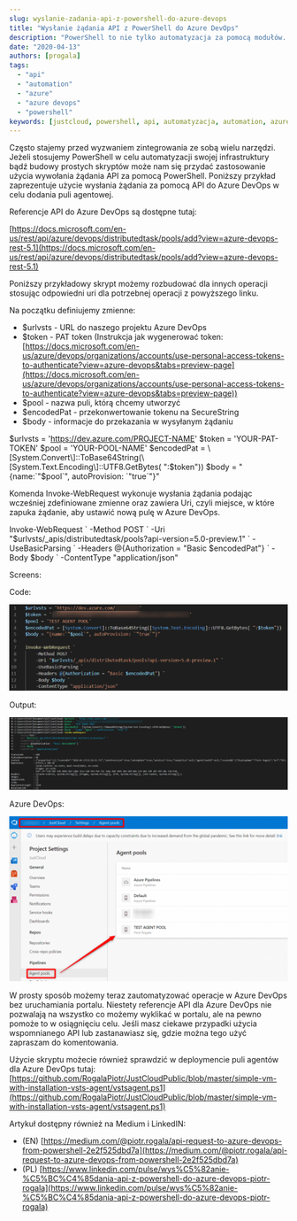 ```yaml
---
slug: wyslanie-zadania-api-z-powershell-do-azure-devops
title: "Wysłanie żądania API z PowerShell do Azure DevOps"
description: "PowerShell to nie tylko automatyzacja za pomocą modułów. Możemy go również wykorzystać do wysyłania zapytań za pomocą API do różnych serwisów. W tym artykule zobaczysz jak to zrobić."
date: "2020-04-13"
authors: [progala]
tags: 
  - "api"
  - "automation"
  - "azure"
  - "azure devops"
  - "powershell"
keywords: [justcloud, powershell, api, automatyzacja, automation, azure, microsoft azure, ado, agents]
---
```



Często stajemy przed wyzwaniem zintegrowania ze sobą wielu narzędzi. Jeżeli stosujemy PowerShell w celu automatyzacji swojej infrastruktury bądź budowy prostych skryptów może nam się przydać zastosowanie użycia wywołania żądania API za pomocą PowerShell. Poniższy przykład zaprezentuje użycie wysłania żądania za pomocą API do Azure DevOps w celu dodania puli agentowej.

Referencje API do Azure DevOps są dostępne tutaj: 

[https://docs.microsoft.com/en-us/rest/api/azure/devops/distributedtask/pools/add?view=azure-devops-rest-5.1](https://docs.microsoft.com/en-us/rest/api/azure/devops/distributedtask/pools/add?view=azure-devops-rest-5.1)

Poniższy przykładowy skrypt możemy rozbudować dla innych operacji stosując odpowiedni uri dla potrzebnej operacji z powyższego linku.  

Na początku definiujemy zmienne:  

- $urlvsts - URL do naszego projektu Azure DevOps
- $token - PAT token (Instrukcja jak wygenerować token: [https://docs.microsoft.com/en-us/azure/devops/organizations/accounts/use-personal-access-tokens-to-authenticate?view=azure-devops&tabs=preview-page](https://docs.microsoft.com/en-us/azure/devops/organizations/accounts/use-personal-access-tokens-to-authenticate?view=azure-devops&tabs=preview-page))
- $pool - nazwa puli, którą chcemy utworzyć
- $encodedPat - przekonwertowanie tokenu na SecureString
- $body - informacje do przekazania w wysyłanym żądaniu

<!--truncate-->

$urlvsts = 'https://dev.azure.com/PROJECT-NAME'
$token = 'YOUR-PAT-TOKEN'
$pool = 'YOUR-POOL-NAME'
$encodedPat = \[System.Convert\]::ToBase64String(\[System.Text.Encoding\]::UTF8.GetBytes( ":$token"))
$body = "{name:\`"$pool\`", autoProvision: \`"true\`"}"

Komenda Invoke-WebRequest wykonuje wysłania żądania podając wcześniej zdefiniowane zmienne oraz zawiera Uri, czyli miejsce, w które zapuka żądanie, aby ustawić nową pulę w Azure DevOps.

Invoke-WebRequest \`
    -Method POST \`
    -Uri "$urlvsts/\_apis/distributedtask/pools?api-version=5.0-preview.1" \`
    -UseBasicParsing \`
    -Headers @{Authorization = "Basic $encodedPat"} \`
    -Body $body \`
    -ContentType "application/json"

Screens:

Code:

![](images/2020-04-13_14h12_09.png)

Output:

![](images/2020-04-13_14h12_53.png)

Azure DevOps:

![](images/2020-04-13_14h14_02-1024x604.png)

W prosty sposób możemy teraz zautomatyzować operacje w Azure DevOps bez uruchamiania portalu. Niestety referencje API dla Azure DevOps nie pozwalają na wszystko co możemy wyklikać w portalu, ale na pewno pomoże to w osiągnięciu celu. Jeśli masz ciekawe przypadki użycia wspomnianego API lub zastanawiasz się, gdzie można tego użyć zapraszam do komentowania.

Użycie skryptu możecie również sprawdzić w deploymencie puli agentów dla Azure DevOps tutaj: [https://github.com/RogalaPiotr/JustCloudPublic/blob/master/simple-vm-with-installation-vsts-agent/vstsagent.ps1](https://github.com/RogalaPiotr/JustCloudPublic/blob/master/simple-vm-with-installation-vsts-agent/vstsagent.ps1)

Artykuł dostępny również na Medium i LinkedIN:

- (EN) [https://medium.com/@piotr.rogala/api-request-to-azure-devops-from-powershell-2e2f525dbd7a](https://medium.com/@piotr.rogala/api-request-to-azure-devops-from-powershell-2e2f525dbd7a)
- (PL) [https://www.linkedin.com/pulse/wys%C5%82anie-%C5%BC%C4%85dania-api-z-powershell-do-azure-devops-piotr-rogala](https://www.linkedin.com/pulse/wys%C5%82anie-%C5%BC%C4%85dania-api-z-powershell-do-azure-devops-piotr-rogala)
